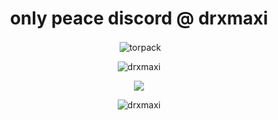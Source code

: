 <h1 align="center"> only peace discord @ drxmaxi </h1>

<p align="center">&nbsp;<img align="center" src="https://github-readme-stats.vercel.app/api?username=drxmaxi&theme=midnight-purple&show_icons=true&locale=en" alt="torpack" /></p>

<p align="center"> <img src="https://lanyard.cnrad.dev/api/402771109294112769?theme=dark&bg=191919&idleMessage=Hi!" alt="drxmaxi" /> 
<p align="center"> <a href="https://www.buymeacoffee.com/drxmaxi"> <img src="https://www.buymeacoffee.com/assets/img/guidelines/download-assets-sm-2.svg" /> </a>

<p align="center"> <img src="https://komarev.com/ghpvc/?username=drxmaxi&label=Profile%20views&color=191919&style=flat" alt="drxmaxi" /> 

<!---
DrxMaxi/DrxMaxi is a ✨ special ✨ repository because its `README.md` (this file) appears on your GitHub profile.
You can click the Preview link to take a look at your changes.
--->
